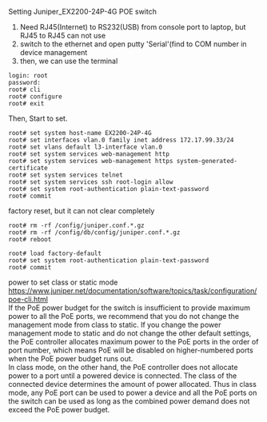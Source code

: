 Setting Juniper_EX2200-24P-4G POE switch  
  
1. Need RJ45(Internet) to RS232(USB) from console port to laptop, but RJ45 to RJ45 can not use  
2. switch to the ethernet and open putty 'Serial'(find to COM number in device management  
3. then, we can use the terminal  
  
```
login: root
password:
root# cli  
root# configure  
root# exit
```
Then, Start to set.  
```
root# set system host-name EX2200-24P-4G
root# set interfaces vlan.0 family inet address 172.17.99.33/24
root# set vlans default l3-interface vlan.0
root# set system services web-management http
root# set system services web-management https system-generated-certificate
root# set system services telnet
root# set system services ssh root-login allow
root# set system root-authentication plain-text-password
root# commit
```  
  
factory reset, but it can not clear completely
```
root# rm -rf /config/juniper.conf.*.gz
root# rm -rf /config/db/config/juniper.conf.*.gz
root# reboot

root# load factory-default
root# set system root-authentication plain-text-password
root# commit
```
  
power to set class or static mode    
https://www.juniper.net/documentation/software/topics/task/configuration/poe-cli.html  
If the PoE power budget for the switch is insufficient to provide maximum power to all the PoE ports, we recommend that you do not change the management mode from class to static. If you change the power management mode to static and do not change the other default settings, the PoE controller allocates maximum power to the PoE ports in the order of port number, which means PoE will be disabled on higher-numbered ports when the PoE power budget runs out.  
In class mode, on the other hand, the PoE controller does not allocate power to a port until a powered device is connected. The class of the connected device determines the amount of power allocated. Thus in class mode, any PoE port can be used to power a device and all the PoE ports on the switch can be used as long as the combined power demand does not exceed the PoE power budget.  
